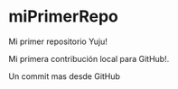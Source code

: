 # miPrimerRepo
Mi primer repositorio Yuju!

Mi primera contribución local para GitHub!.

Un commit mas desde GitHub
